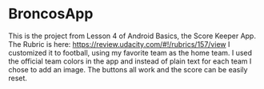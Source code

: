 # BroncosApp
This is the project from Lesson 4 of Android Basics, the Score Keeper App.
The Rubric is here: https://review.udacity.com/#!/rubrics/157/view
I customized it to football, using my favorite team as the home team.
I used the official team colors in the app and instead of plain text for each team I chose to add an image.
The buttons all work and the score can be easily reset.

